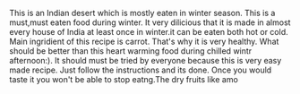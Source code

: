 This is an Indian desert which is mostly eaten in winter season. This is a must,must eaten food during winter. It very dilicious that it is made in almost every house of India at least once in winter.it can be eaten both hot or cold.
Main ingridient of this recipe is carrot. That's why it is very healthy. What should be better than this heart warming food during chilled wintr afternoon:).
It should must be tried by everyone because this is very easy made recipe. Just follow the instructions and its done.
Once you would taste it you won't be able to stop eatng.The dry fruits like amo